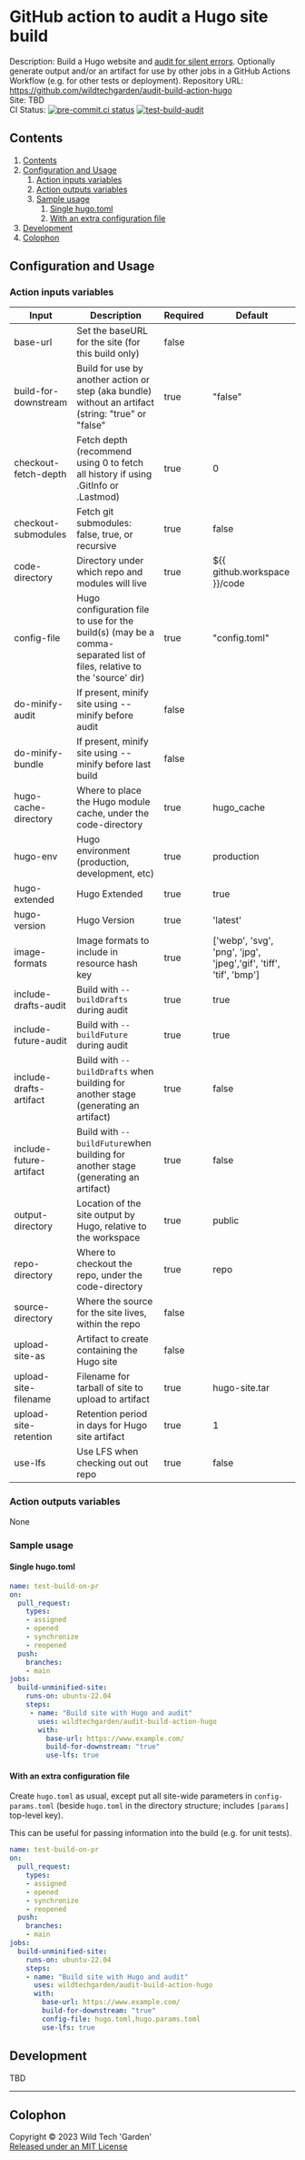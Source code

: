 # GitHub action to audit a Hugo site build

Description: Build a Hugo website and [audit for silent
  errors](https://discourse.gohugo.io/t/audit-your-published-site-for-problems/35184/8).
  Optionally generate output and/or an artifact for use by other jobs in a
  GitHub Actions Workflow (e.g. for other tests or deployment).
Repository URL: <https://github.com/wildtechgarden/audit-build-action-hugo>\
Site: TBD\
CI Status: [![pre-commit.ci status](https://results.pre-commit.ci/badge/github/wildtechgarden/audit-build-action-hugo/main.svg)](https://results.pre-commit.ci/latest/github/wildtechgarden/audit-build-action-hugo/main)
[![test-build-audit](https://github.com/wildtechgarden/audit-build-action-hugo/actions/workflows/test-build-audit.yml/badge.svg)](https://github.com/wildtechgarden/audit-build-action-hugo/actions/workflows/test-build-audit.yml)

## Contents

1. [Contents](#contents)
2. [Configuration and Usage](#configuration-and-usage)
   1. [Action inputs variables](#action-inputs-variables)
   2. [Action outputs variables](#action-outputs-variables)
   3. [Sample usage](#sample-usage)
      1. [Single hugo.toml](#single-hugotoml)
      2. [With an extra configuration file](#with-an-extra-configuration-file)
3. [Development](#development)
4. [Colophon](#colophon)

## Configuration and Usage

### Action inputs variables

| Input | Description | Required | Default |
|-------|-------------|-------|---------|
| base-url | Set the baseURL for the site (for this build only) | false | |
| build-for-downstream | Build for use by another action or step (aka bundle) without an artifact (string: "true" or "false" | true | "false" |
| checkout-fetch-depth | Fetch depth (recommend using 0 to fetch all history if using .GitInfo or .Lastmod) | true | 0 |
| checkout-submodules | Fetch git submodules: false, true, or recursive | true | false |
| code-directory | Directory under which repo and modules will live | true | ${{ github.workspace }}/code |
| config-file | Hugo configuration file to use for the build(s) (may be a comma-separated list of files, relative to the 'source' dir) | true | "config.toml" |
| do-minify-audit | If present, minify site using --minify before audit | false | |
| do-minify-bundle | If present, minify site using --minify before last build | false | |
| hugo-cache-directory | Where to place the Hugo module cache, under the code-directory | true | hugo_cache
| hugo-env | Hugo environment (production, development, etc) | true | production |
| hugo-extended | Hugo Extended | true | true |
| hugo-version | Hugo Version | true | 'latest' |
| image-formats | Image formats to include in resource hash key | true | ['webp', 'svg', 'png', 'jpg', 'jpeg','gif', 'tiff', 'tif', 'bmp'] |
| include-drafts-audit | Build with `--buildDrafts` during audit | true | true |
| include-future-audit | Build with `--buildFuture` during audit | true | true |
| include-drafts-artifact | Build with `--buildDrafts` when building for another stage (generating an artifact) | true | false |
| include-future-artifact | Build with `--buildFuture`when building for another stage (generating an artifact) | true | false |
| output-directory | Location of the site output by Hugo, relative to the workspace | true | public |
| repo-directory | Where to checkout the repo, under the code-directory | true | repo |
| source-directory | Where the source for the site lives, within the repo | false | |
| upload-site-as | Artifact to create containing the Hugo site | false | |
| upload-site-filename | Filename for tarball of site to upload to artifact | true | hugo-site.tar |
| upload-site-retention | Retention period in days for Hugo site artifact | true | 1 |
| use-lfs | Use LFS when checking out out repo | true | false |

### Action outputs variables

None

### Sample usage

#### Single hugo.toml

```yaml
name: test-build-on-pr
on:
  pull_request:
    types:
    - assigned
    - opened
    - synchronize
    - reopened
  push:
    branches:
    - main
jobs:
  build-unminified-site:
    runs-on: ubuntu-22.04
    steps:
     - name: "Build site with Hugo and audit"
       uses: wildtechgarden/audit-build-action-hugo
       with:
         base-url: https://www.example.com/
         build-for-downstream: "true"
         use-lfs: true
 ```

#### With an extra configuration file

Create `hugo.toml` as usual, except put all site-wide parameters in
`config-params.toml` (beside `hugo.toml` in the directory structure;
includes `[params]` top-level key).

This can be useful for passing information into the build (e.g. for unit
tests).

```yaml
name: test-build-on-pr
on:
  pull_request:
    types:
    - assigned
    - opened
    - synchronize
    - reopened
  push:
    branches:
    - main
jobs:
  build-unminified-site:
    runs-on: ubuntu-22.04
    steps:
    - name: "Build site with Hugo and audit"
      uses: wildtechgarden/audit-build-action-hugo
      with:
        base-url: https://www.example.com/
        build-for-downstream: "true"
        config-file: hugo.toml,hugo.params.toml
        use-lfs: true
```

## Development

TBD

-------

## Colophon

Copyright © 2023 Wild Tech 'Garden'  
[Released under an MIT License](LICENSE)
